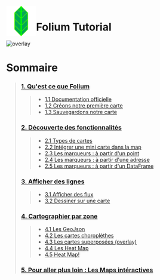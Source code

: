 <img align="left" width="80" height="80"  src="logo.png" alt="logo">

# Folium Tutorial 




 ![overlay](https://miro.medium.com/max/2712/1*os3Fd-HqNBg25n_eAobTPw.gif)

# Sommaire
> ### [1. Qu'est ce que Folium ](#1)
> 
> > * [1.1 Documentation officielle](#11)
> > * [1.2 Créons notre première carte](#12)
> > * [1.3 Sauvegardons notre carte](#13)
>
> ### [2. Découverte des fonctionnalités](#2)
>
> > * [2.1 Types de cartes](#21)
> > * [2.2 Intégrer une mini carte dans la map](#22)
> > * [2.3 Les marqueurs : à partir d'un point](#23)
> > * [2.4 Les marqueurs : à partir d'une adresse](#24)
> > * [2.5 Les marqueurs : à partir d'un DataFrame](#25)
> 
> ### [3. Afficher des lignes](#3)
> 
> > * [3.1 Afficher des flux](#31)
> > * [3.2 Dessiner sur une carte](#32)
> 
> ### [4. Cartographier par zone](#4)
>     
> > * [4.1 Les GeoJson](#41)
> > * [4.2 Les cartes choroplèthes](#42)
> > * [4.3 Les cartes superposées (overlay)](#43)
> > * [4.4 Les Heat Map](#44)
> > * [4.5 Heat Map!](#45)
> 
> 
> ### [5. Pour aller plus loin : Les Maps intéractives](#5)
